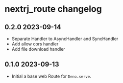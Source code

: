 # nextrj_route changelog

## 0.2.0 2023-09-14

- Separate Handler to AsyncHandler and SyncHandler
- Add allow cors handler
- Add file download handler

## 0.1.0 2023-09-13

- Initial a base web Route for `Deno.serve`.
